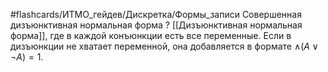 #flashcards/ИТМО_гейдев/Дискретка/Формы_записи
Совершенная дизъюнктивная нормальная форма
?
[[Дизъюнктивная нормальная форма]], где в каждой конъюнкции есть все переменные.
Если в дизъюнкции не хватает переменной, она добавляется в формате $\wedge (A \vee \lnot A) = 1$.

